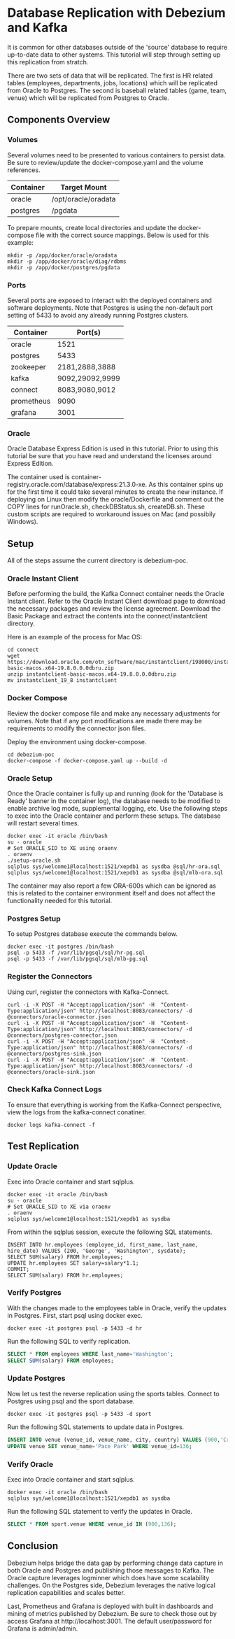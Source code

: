 # Database Replication with Debezium and Kafka

It is common for other databases outside of the 'source' database to require up-to-date data to other systems.  This tutorial will step through setting up this replication from stratch.  

There are two sets of data that will be replicated.  The first is HR related tables (employees, departments, jobs, locations) which will be replicated from Oracle to Postgres.  The second is baseball related tables (game, team, venue) which will be replicated from Postgres to Oracle.

## Components Overview

### Volumes

Several volumes need to be presented to various containers to persist data.  Be sure to review/update the docker-compose.yaml and the volume references.

| Container    | Target Mount         |
|--------------|----------------------|
| oracle       | /opt/oracle/oradata  |
| postgres     | /pgdata              |

To prepare mounts, create local directories and update the docker-compose file with the correct source mappings.  Below is used for this example:

```shell
mkdir -p /app/docker/oracle/oradata
mkdir -p /app/docker/oracle/diag/rdbms
mkdir -p /app/docker/postgres/pgdata
```

### Ports

Several ports are exposed to interact with the deployed containers and software deployments.  Note that Postgres is using the non-default port setting of 5433 to avoid any already running Postgres clusters. 

| Container    | Port(s)         |
|--------------|-----------------|
| oracle       | 1521            |
| postgres     | 5433            |
| zookeeper    | 2181,2888,3888  |
| kafka        | 9092,29092,9999 |
| connect      | 8083,9080,9012  |
| prometheus   | 9090            |
| grafana      | 3001            |

### Oracle

Oracle Database Express Edition is used in this tutorial.  Prior to using this tutorial be sure that you have read and understand the licenses around Express Edition.

The container used is container-registry.oracle.com/database/express:21.3.0-xe.  As this container spins up for the first time it could take several minutes to create the new instance.  If deploying on Linux then modify the oracle/Dockerfile and comment out the COPY lines for runOracle.sh, checkDBStatus.sh, createDB.sh.  These custom scripts are required to workaround issues on Mac (and possibily Windows).

## Setup

All of the steps assume the current directory is debezium-poc.

### Oracle Instant Client

Before performing the build, the Kafka Connect container needs the Oracle Instant client.  Refer to the Oracle Instant Client download page to download the necessary packages and review the license agreement.  Download the Basic Package and extract the contents into the connect/instantclient directory.

Here is an example of the process for Mac OS:

```shell
cd connect
wget https://download.oracle.com/otn_software/mac/instantclient/198000/instantclient-basic-macos.x64-19.8.0.0.0dbru.zip 
unzip instantclient-basic-macos.x64-19.8.0.0.0dbru.zip
mv instantclient_19_8 instantclient
```

### Docker Compose

Review the docker compose file and make any necessary adjustments for volumes.  Note that if any port modifications are made there may be requirements to modify the connector json files.

Deploy the environment using docker-compose.

```shell
cd debezium-poc
docker-compose -f docker-compose.yaml up --build -d
```

### Oracle Setup

Once the Oracle container is fully up and running (look for the 'Database is Ready' banner in the container log), the database needs to be modified to enable archive log mode, supplemental logging, etc.  Use the following steps to exec into the Oracle container and perform these setups.  The database will restart several times.

```shell
docker exec -it oracle /bin/bash
su - oracle
# Set ORACLE_SID to XE using oraenv
. oraenv
./setup-oracle.sh
sqlplus sys/welcome1@localhost:1521/xepdb1 as sysdba @sql/hr-ora.sql
sqlplus sys/welcome1@localhost:1521/xepdb1 as sysdba @sql/mlb-ora.sql 
```

The container may also report a few ORA-600s which can be ignored as this is related to the container environment itself and does not affect the functionality needed for this tutorial.

### Postgres Setup

To setup Postgres database execute the commands below.

```shell
docker exec -it postgres /bin/bash
psql -p 5433 -f /var/lib/pgsql/sql/hr-pg.sql
psql -p 5433 -f /var/lib/pgsql/sql/mlb-pg.sql
```

### Register the Connectors

Using curl, register the connectors with Kafka-Connect.

```shell
curl -i -X POST -H "Accept:application/json" -H  "Content-Type:application/json" http://localhost:8083/connectors/ -d @connectors/oracle-connector.json
curl -i -X POST -H "Accept:application/json" -H  "Content-Type:application/json" http://localhost:8083/connectors/ -d @connectors/postgres-connector.json
curl -i -X POST -H "Accept:application/json" -H  "Content-Type:application/json" http://localhost:8083/connectors/ -d @connectors/postgres-sink.json
curl -i -X POST -H "Accept:application/json" -H  "Content-Type:application/json" http://localhost:8083/connectors/ -d @connectors/oracle-sink.json
```

### Check Kafka Connect Logs

To ensure that everything is working from the Kafka-Connect perspective, view the logs from the kafka-connect conatiner.

```shell
docker logs kafka-connect -f
```

## Test Replication

### Update Oracle

Exec into Oracle container and start sqlplus.

```shell
docker exec -it oracle /bin/bash
su - oracle
# Set ORACLE_SID to XE via oraenv
. oraenv
sqlplus sys/welcome1@localhost:1521/xepdb1 as sysdba
```

From within the sqlplus session, execute the following SQL statements.

```shell
INSERT INTO hr.employees (employee_id, first_name, last_name, hire_date) VALUES (200, 'George', 'Washington', sysdate);
SELECT SUM(salary) FROM hr.employees;
UPDATE hr.employees SET salary=salary*1.1;
COMMIT;
SELECT SUM(salary) FROM hr.employees;
```

### Verify Postgres

With the changes made to the employees table in Oracle, verify the updates in Postgres.  First, start psql using docker exec.

```shell
docker exec -it postgres psql -p 5433 -d hr
```

Run the following SQL to verify replication.

```sql
SELECT * FROM employees WHERE last_name='Washington';
SELECT SUM(salary) FROM employees;
```

### Update Postgres

Now let us test the reverse replication using the sports tables.  Connect to Postgres using psql and the sport database.

```shell
docker exec -it postgres psql -p 5433 -d sport
```

Run the following SQL statements to update data in Postgres.

```sql
INSERT INTO venue (venue_id, venue_name, city, country) VALUES (900,'Crunchy Park', 'Jacksonville, FL', 'USA');
UPDATE venue SET venue_name='Pace Park' WHERE venue_id=136;
```

### Verify Oracle

Exec into Oracle container and start sqlplus.

```shell
docker exec -it oracle /bin/bash
sqlplus sys/welcome1@localhost:1521/xepdb1 as sysdba
```

Run the following SQL statement to verify the updates in Oracle.

```sql
SELECT * FROM sport.venue WHERE venue_id IN (900,136);
```

## Conclusion

Debezium helps bridge the data gap by performing change data capture in both Oracle and Postgres and publishing those messages to Kafka.  The Oracle capture leverages logminner which does have some scalability challenges.  On the Postgres side, Debezium leverages the native logical replication capabilities and scales better.

Last, Prometheus and Grafana is deployed with built in dashboards and mining of metrics published by Debezium.  Be sure to check those out by access Grafana at http://localhost:3001.  The default user/password for Grafana is admin/admin.
